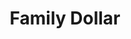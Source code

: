 ---
title: "Family Dollar"
url: /charlotte/family-dollar-university-city-boulevard/
shop: variety store
---